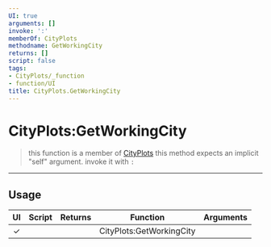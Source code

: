 ```yaml
---
UI: true
arguments: []
invoke: ':'
memberOf: CityPlots
methodname: GetWorkingCity
returns: []
script: false
tags:
- CityPlots/_function
- function/UI
title: CityPlots.GetWorkingCity
---
```

# CityPlots:GetWorkingCity
> this function is a member of [CityPlots](civ-6/lua/CityPlots.md)
> this method expects an implicit "self" argument. invoke it with `:`
-----
## Usage
|  UI | Script | Returns | Function | Arguments |
|:---:|:------:|-------:|:--------:|:---------|
|✓| ||CityPlots:GetWorkingCity||
